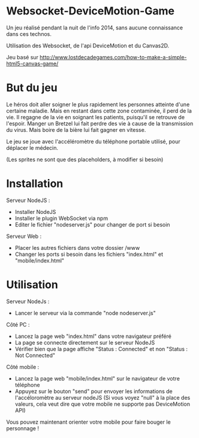 Websocket-DeviceMotion-Game
===========================

Un jeu réalisé pendant la nuit de l'info 2014, sans aucune connaissance dans ces technos.

Utilisation des Websocket, de l'api DeviceMotion et du Canvas2D.

Jeu basé sur http://www.lostdecadegames.com/how-to-make-a-simple-html5-canvas-game/


But du jeu
===========================

Le héros doit aller soigner le plus rapidement les personnes atteinte d'une certaine maladie.
Mais en restant dans cette zone contaminée, il perd de la vie. Il regagne de la vie en soignant les patients, puisqu'il se retrouve de l'espoir.
Manger un Bretzel lui fait perdre des vie à cause de la transmission du virus.
Mais boire de la bière lui fait gagner en vitesse.

Le jeu se joue avec l'accéléromètre du téléphone portable utilisé, pour déplacer le médecin.

(Les sprites ne sont que des placeholders, à modifier si besoin)

Installation
===========================

Serveur NodeJS : 
- Installer NodeJS
- Installer le plugin WebSocket via npm
- Editer le fichier "nodeserver.js" pour changer de port si besoin

Serveur Web : 
- Placer les autres fichiers dans votre dossier /www 
- Changer les ports si besoin dans les fichiers "index.html" et "mobile/index.html"

Utilisation
===========================

Serveur NodeJs : 
- Lancer le serveur via la commande "node nodeserver.js"

Côté PC : 
- Lancez la page web "index.html" dans votre navigateur préféré
- La page se connecte directement sur le serveur NodeJS
- Vérifier bien que la page affiche "Status : Connected" et non "Status : Not Connected"

Côté mobile : 
- Lancez la page web "mobile/index.html" sur le navigateur de votre téléphone
- Appuyez sur le bouton "send" pour envoyer les informations de l'accéloromètre au serveur nodeJS
(Si vous voyez "null" à la place des valeurs, cela veut dire que votre mobile ne supporte pas DeviceMotion API)

Vous pouvez maintenant orienter votre mobile pour faire bouger le personnage !

